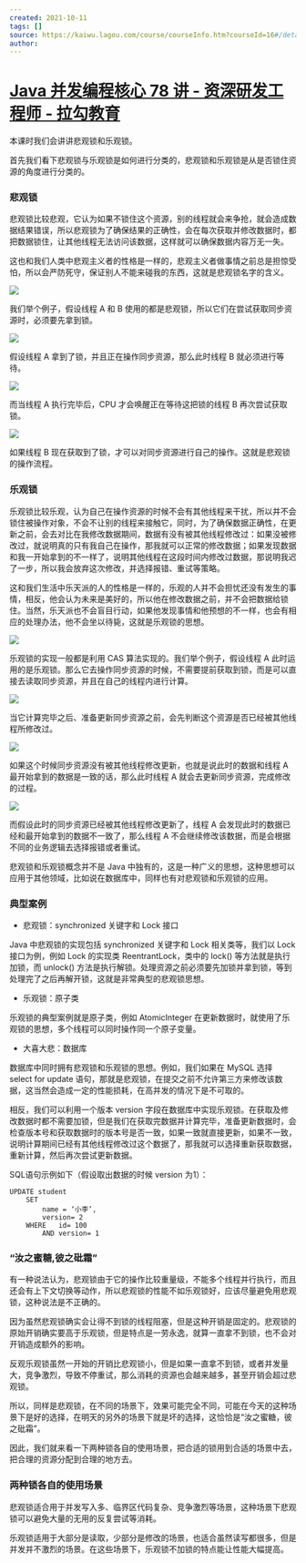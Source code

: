 ```yaml
---
created: 2021-10-11
tags: []
source: https://kaiwu.lagou.com/course/courseInfo.htm?courseId=16#/detail/pc?id=238
author: 
---
```


# [Java 并发编程核心 78 讲 - 资深研发工程师 - 拉勾教育](https://kaiwu.lagou.com/course/courseInfo.htm?courseId=16#/detail/pc?id=238)


本课时我们会讲讲悲观锁和乐观锁。

首先我们看下悲观锁与乐观锁是如何进行分类的，悲观锁和乐观锁是从是否锁住资源的角度进行分类的。

### 悲观锁

悲观锁比较悲观，它认为如果不锁住这个资源，别的线程就会来争抢，就会造成数据结果错误，所以悲观锁为了确保结果的正确性，会在每次获取并修改数据时，都把数据锁住，让其他线程无法访问该数据，这样就可以确保数据内容万无一失。

这也和我们人类中悲观主义者的性格是一样的，悲观主义者做事情之前总是担惊受怕，所以会严防死守，保证别人不能来碰我的东西，这就是悲观锁名字的含义。

![](https://s0.lgstatic.com/i/image3/M01/59/A9/CgpOIF38fTSAPhRdAABUFKF4IW4912.png)

我们举个例子，假设线程 A 和 B 使用的都是悲观锁，所以它们在尝试获取同步资源时，必须要先拿到锁。

![](https://s0.lgstatic.com/i/image3/M01/59/A9/Cgq2xl38fTSAE0T3AABXxHZ9Gus225.png)

假设线程 A 拿到了锁，并且正在操作同步资源，那么此时线程 B 就必须进行等待。

![](https://s0.lgstatic.com/i/image3/M01/59/A9/Cgq2xl38fTSALLQ8AABbKYnu-eg621.png)

而当线程 A 执行完毕后，CPU 才会唤醒正在等待这把锁的线程 B 再次尝试获取锁。

![](https://s0.lgstatic.com/i/image3/M01/59/A9/CgpOIF38fTSAPYuRAABkLHzXEVA431.png)

如果线程 B 现在获取到了锁，才可以对同步资源进行自己的操作。这就是悲观锁的操作流程。

### 乐观锁

乐观锁比较乐观，认为自己在操作资源的时候不会有其他线程来干扰，所以并不会锁住被操作对象，不会不让别的线程来接触它，同时，为了确保数据正确性，在更新之前，会去对比在我修改数据期间，数据有没有被其他线程修改过：如果没被修改过，就说明真的只有我自己在操作，那我就可以正常的修改数据；如果发现数据和我一开始拿到的不一样了，说明其他线程在这段时间内修改过数据，那说明我迟了一步，所以我会放弃这次修改，并选择报错、重试等策略。

这和我们生活中乐天派的人的性格是一样的，乐观的人并不会担忧还没有发生的事情，相反，他会认为未来是美好的，所以他在修改数据之前，并不会把数据给锁住。当然，乐天派也不会盲目行动，如果他发现事情和他预想的不一样，也会有相应的处理办法，他不会坐以待毙，这就是乐观锁的思想。

![](https://s0.lgstatic.com/i/image3/M01/59/AA/Cgq2xl38fqeAFJ8QAABFSTPDdrc325.png)

乐观锁的实现一般都是利用 CAS 算法实现的。我们举个例子，假设线程 A 此时运用的是乐观锁。那么它去操作同步资源的时候，不需要提前获取到锁，而是可以直接去读取同步资源，并且在自己的线程内进行计算。

![](https://s0.lgstatic.com/i/image3/M01/59/AA/CgpOIF38fqeAIE65AABSE0sY_RQ235.png)

当它计算完毕之后、准备更新同步资源之前，会先判断这个资源是否已经被其他线程所修改过。

![](https://s0.lgstatic.com/i/image3/M01/59/AD/Cgq2xl38g46AE_bVAABmy6oWA2I750.png)

如果这个时候同步资源没有被其他线程修改更新，也就是说此时的数据和线程 A 最开始拿到的数据是一致的话，那么此时线程 A 就会去更新同步资源，完成修改的过程。

![](https://s0.lgstatic.com/i/image3/M01/59/AA/Cgq2xl38fqeACYJNAACQDeJBU58075.png)

而假设此时的同步资源已经被其他线程修改更新了，线程 A 会发现此时的数据已经和最开始拿到的数据不一致了，那么线程 A 不会继续修改该数据，而是会根据不同的业务逻辑去选择报错或者重试。

悲观锁和乐观锁概念并不是 Java 中独有的，这是一种广义的思想，这种思想可以应用于其他领域，比如说在数据库中，同样也有对悲观锁和乐观锁的应用。

### 典型案例

-   悲观锁：synchronized 关键字和 Lock 接口

Java 中悲观锁的实现包括 synchronized 关键字和 Lock 相关类等，我们以 Lock 接口为例，例如 Lock 的实现类 ReentrantLock，类中的 lock() 等方法就是执行加锁，而 unlock() 方法是执行解锁。处理资源之前必须要先加锁并拿到锁，等到处理完了之后再解开锁，这就是非常典型的悲观锁思想。

-   乐观锁：原子类

乐观锁的典型案例就是原子类，例如 AtomicInteger 在更新数据时，就使用了乐观锁的思想，多个线程可以同时操作同一个原子变量。

-   大喜大悲：数据库

数据库中同时拥有悲观锁和乐观锁的思想。例如，我们如果在 MySQL 选择 select for update 语句，那就是悲观锁，在提交之前不允许第三方来修改该数据，这当然会造成一定的性能损耗，在高并发的情况下是不可取的。

相反，我们可以利用一个版本 version 字段在数据库中实现乐观锁。在获取及修改数据时都不需要加锁，但是我们在获取完数据并计算完毕，准备更新数据时，会检查版本号和获取数据时的版本号是否一致，如果一致就直接更新，如果不一致，说明计算期间已经有其他线程修改过这个数据了，那我就可以选择重新获取数据，重新计算，然后再次尝试更新数据。

SQL语句示例如下（假设取出数据的时候 version 为1）：

```
UPDATE student
    SET 
        name = ‘小李’,
        version= 2
    WHERE   id= 100
        AND version= 1
```

### “汝之蜜糖,彼之砒霜”

有一种说法认为，悲观锁由于它的操作比较重量级，不能多个线程并行执行，而且还会有上下文切换等动作，所以悲观锁的性能不如乐观锁好，应该尽量避免用悲观锁，这种说法是不正确的。

因为虽然悲观锁确实会让得不到锁的线程阻塞，但是这种开销是固定的。悲观锁的原始开销确实要高于乐观锁，但是特点是一劳永逸，就算一直拿不到锁，也不会对开销造成额外的影响。

反观乐观锁虽然一开始的开销比悲观锁小，但是如果一直拿不到锁，或者并发量大，竞争激烈，导致不停重试，那么消耗的资源也会越来越多，甚至开销会超过悲观锁。

所以，同样是悲观锁，在不同的场景下，效果可能完全不同，可能在今天的这种场景下是好的选择，在明天的另外的场景下就是坏的选择，这恰恰是“汝之蜜糖，彼之砒霜”。

因此，我们就来看一下两种锁各自的使用场景，把合适的锁用到合适的场景中去，把合理的资源分配到合理的地方去。

### 两种锁各自的使用场景

悲观锁适合用于并发写入多、临界区代码复杂、竞争激烈等场景，这种场景下悲观锁可以避免大量的无用的反复尝试等消耗。

乐观锁适用于大部分是读取，少部分是修改的场景，也适合虽然读写都很多，但是并发并不激烈的场景。在这些场景下，乐观锁不加锁的特点能让性能大幅提高。
